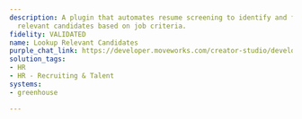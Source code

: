 ```yaml
---
description: A plugin that automates resume screening to identify and filter the most
  relevant candidates based on job criteria.
fidelity: VALIDATED
name: Lookup Relevant Candidates
purple_chat_link: https://developer.moveworks.com/creator-studio/developer-tools/purple-chat/?conversation=%7B%22startTimestamp%22%3A%2211%3A43+AM%22%2C%22messages%22%3A%5B%7B%22parts%22%3A%5B%7B%22richText%22%3A%22I+need+to+find+relevant+candidates+for+the+Software+Engineer+role.%22%7D%5D%2C%22role%22%3A%22user%22%7D%2C%7B%22parts%22%3A%5B%7B%22richText%22%3A%22Got+it%21+Do+you+have+specific+criteria+such+as+required+skills%2C+years+of+experience%2C+or+education+qualifications%3F%22%7D%5D%2C%22role%22%3A%22assistant%22%7D%2C%7B%22parts%22%3A%5B%7B%22richText%22%3A%22Yes%2C+I+need+candidates+with+at+least+3+years+of+experience+in+Python+and+a+Bachelor%27s+degree+in+Computer+Science.%22%7D%5D%2C%22role%22%3A%22user%22%7D%2C%7B%22parts%22%3A%5B%7B%22richText%22%3A%22Applying+filters%3A%22%7D%2C%7B%22richText%22%3A%22%3Cul%3E%5Cn++%3Cli%3E%3Cstrong%3ERole%3A%3C%2Fstrong%3E+Software+Engineer%3C%2Fli%3E%5Cn++%3Cli%3E%3Cstrong%3EExperience%3A%3C%2Fstrong%3E+3%2B+years%3C%2Fli%3E%5Cn++%3Cli%3E%3Cstrong%3ESkills%3A%3C%2Fstrong%3E+Python%3C%2Fli%3E%5Cn++%3Cli%3E%3Cstrong%3EEducation%3A%3C%2Fstrong%3E+Bachelor%27s+in+Computer+Science%3C%2Fli%3E%5Cn%3C%2Ful%3E%22%7D%2C%7B%22richText%22%3A%22%3Cp%3EFetching+the+most+relevant+candidates...%3C%2Fp%3E%22%7D%5D%2C%22role%22%3A%22assistant%22%7D%2C%7B%22parts%22%3A%5B%7B%22richText%22%3A%22I+found+%3Cb%3E12+candidates%3C%2Fb%3E+matching+your+criteria.+Here+are+the+top+3%3A%22%7D%2C%7B%22richText%22%3A%22%3Cp%3E1%EF%B8%8F%E2%83%A3+%3Cb%3EJohn+Doe%3C%2Fb%3E+%E2%80%93+4+years+of+experience%2C+Python%2C+Django%2C+Bachelor%27s+in+CS%3Cbr%3E%5Cn2%EF%B8%8F%E2%83%A3+%3Cb%3EJane+Smith%3C%2Fb%3E+%E2%80%93+5+years+of+experience%2C+Python%2C+Flask%2C+Bachelor%27s+in+CS%3Cbr%3E%5Cn3%EF%B8%8F%E2%83%A3+%3Cb%3EAlex+Johnson%3C%2Fb%3E+%E2%80%93+3.5+years+of+experience%2C+Python%2C+Machine+Learning%2C+Bachelor%27s+in+CS%3C%2Fp%3E%22%7D%5D%2C%22role%22%3A%22assistant%22%7D%5D%7D
solution_tags:
- HR
- HR - Recruiting & Talent
systems:
- greenhouse

---
```

